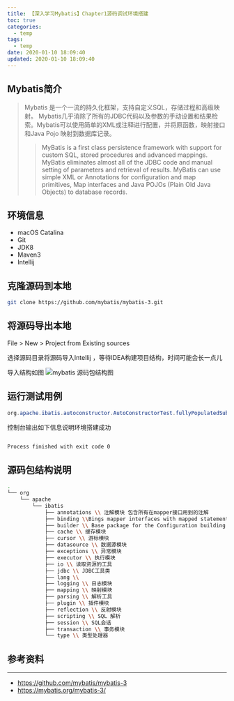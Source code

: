 ```yaml
---
title: 【深入学习Mybatis】Chapter1源码调试环境搭建
toc: true
categories:
  - temp
tags:
  - temp
date: 2020-01-10 18:09:40
updated: 2020-01-10 18:09:40
---
```



## Mybatis简介
> Mybatis 是一个一流的持久化框架，支持自定义SQL，存储过程和高级映射。
Mybatis几乎消除了所有的JDBC代码以及参数的手动设置和结果检索。Mybatis可以使用简单的XML或注释进行配置，并将原函数，映射接口和Java Pojo 映射到数据库记录。
>> MyBatis is a first class persistence framework with support for custom SQL, stored procedures and advanced mappings. MyBatis eliminates almost all of the JDBC code and manual setting of parameters and retrieval of results. MyBatis can use simple XML or Annotations for configuration and map primitives, Map interfaces and Java POJOs (Plain Old Java Objects) to database records.

<!-- more -->

## 环境信息
- macOS Catalina
- Git
- JDK8
- Maven3
- Intellij

## 克隆源码到本地

```bash
git clone https://github.com/mybatis/mybatis-3.git
```

## 将源码导出本地


File > New > Project from Existing sources

选择源码目录将源码导入Intellij ，等待IDEA构建项目结构，时间可能会长一点儿

导入结构如图
![mybatis 源码包结构图](https://imgconvert.csdnimg.cn/aHR0cDovL2ltYWdlcy1vc3MuaHVvdGFpaGUuY29tL215YmF0aXMvbXliYXRpcy1pbnRlbGxpai1zdHJ1Y3R1cmUucG5n?x-oss-process=image/format,png)

## 运行测试用例

```java
org.apache.ibatis.autoconstructor.AutoConstructorTest.fullyPopulatedSubject()
```

控制台输出如下信息说明环境搭建成功
```bash

Process finished with exit code 0

```

## 源码包结构说明
```bash
.
└── org
    └── apache
        └── ibatis
            ├── annotations \\ 注解模块 包含所有在mapper接口用到的注解
            ├── binding \\Bings mapper interfaces with mapped statements
            ├── builder \\ Base package for the Configuration building code
            ├── cache \\ 缓存模块
            ├── cursor \\ 游标模块
            ├── datasource \\ 数据源模块
            ├── exceptions \\ 异常模块
            ├── executor \\ 执行模块
            ├── io \\ 读取资源的工具
            ├── jdbc \\ JDBC工具类
            ├── lang \\ 
            ├── logging \\ 日志模块
            ├── mapping \\ 映射模块
            ├── parsing \\ 解析工具
            ├── plugin \\ 插件模块
            ├── reflection \\ 反射模块
            ├── scripting \\ SQL 解析
            ├── session \\ SQL会话
            ├── transaction \\ 事务模块
            └── type \\ 类型处理器

```

## 参考资料
---
- https://github.com/mybatis/mybatis-3
- https://mybatis.org/mybatis-3/